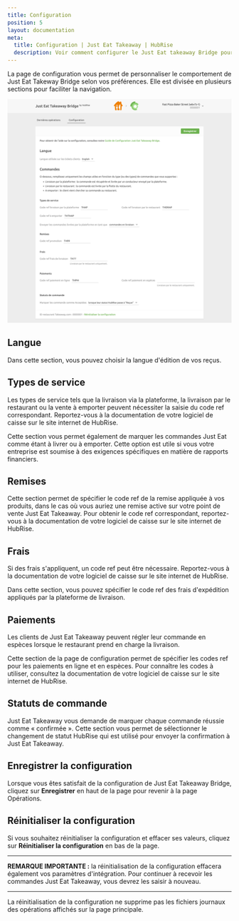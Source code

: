 ```yaml
---
title: Configuration
position: 5
layout: documentation
meta:
  title: Configuration | Just Eat Takeaway | HubRise
  description: Voir comment configurer le Just Eat takeaway Bridge pour un fonctionnement optimal avec Just Eat et votre logiciel de caisse ou les autres applications connectées.
---
```


La page de configuration vous permet de personnaliser le comportement de Just Eat Takeway Bridge selon vos préférences. Elle est divisée en plusieurs sections pour faciliter la navigation.

![Page de configuration de Just Eat Takeaway Bridge](./images/002-jet-configuration-page.png)

## Langue

Dans cette section, vous pouvez choisir la langue d'édition de vos reçus.

## Types de service

Les types de service tels que la livraison via la plateforme, la livraison par le restaurant ou la vente à emporter peuvent nécessiter la saisie du code ref correspondant. Reportez-vous à la documentation de votre logiciel de caisse sur le site internet de HubRise.

Cette section vous permet également de marquer les commandes Just Eat comme étant à livrer ou à emporter. Cette option est utile si vous votre entreprise est soumise à des exigences spécifiques en matière de rapports financiers.

## Remises

Cette section permet de spécifier le code ref de la remise appliquée à vos produits, dans le cas où vous auriez une remise active sur votre point de vente Just Eat Takeaway. Pour obtenir le code ref correspondant, reportez-vous à la documentation de votre logiciel de caisse sur le site internet de HubRise.

## Frais

Si des frais s'appliquent, un code ref peut être nécessaire. Reportez-vous à la documentation de votre logiciel de caisse sur le site internet de HubRise.

Dans cette section, vous pouvez spécifier le code ref des frais d'expédition appliqués par la plateforme de livraison.

## Paiements

Les clients de Just Eat Takeaway peuvent régler leur commande en espèces lorsque le restaurant prend en charge la livraison.

Cette section de la page de configuration permet de spécifier les codes ref pour les paiements en ligne et en espèces. Pour connaître les codes à utiliser, consultez la documentation de votre logiciel de caisse sur le site internet de HubRise.

## Statuts de commande

Just Eat Takeaway vous demande de marquer chaque commande réussie comme « confirmée ». Cette section vous permet de sélectionner le changement de statut HubRise qui est utilisé pour envoyer la confirmation à Just Eat Takeaway.

## Enregistrer la configuration

Lorsque vous êtes satisfait de la configuration de Just Eat Takeaway Bridge, cliquez sur **Enregistrer** en haut de la page pour revenir à la page Opérations.

## Réinitialiser la configuration

Si vous souhaitez réinitialiser la configuration et effacer ses valeurs, cliquez sur **Réinitialiser la configuration** en bas de la page.

---

**REMARQUE IMPORTANTE :** la réinitialisation de la configuration effacera également vos paramètres d'intégration. Pour continuer à recevoir les commandes Just Eat Takeaway, vous devrez les saisir à nouveau.

---

La réinitialisation de la configuration ne supprime pas les fichiers journaux des opérations affichés sur la page principale.
